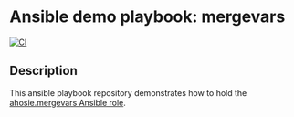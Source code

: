 # Ansible demo playbook: mergevars

[![CI](https://github.com/ahosie/ansible-play-mergevars/workflows/CI/badge.svg?event=push)](https://github.com/ahosie/ansible-play-mergevars/actions?query=workflow%3ACI)


## Description

This ansible playbook repository demonstrates how to hold the [ahosie.mergevars Ansible role](https://github.com/ahosie/ansible-role-mergevars).
